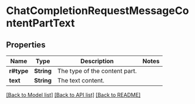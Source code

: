 # ChatCompletionRequestMessageContentPartText

## Properties

Name | Type | Description | Notes
------------ | ------------- | ------------- | -------------
**r#type** | **String** | The type of the content part. | 
**text** | **String** | The text content. | 

[[Back to Model list]](../README.md#documentation-for-models) [[Back to API list]](../README.md#documentation-for-api-endpoints) [[Back to README]](../README.md)


